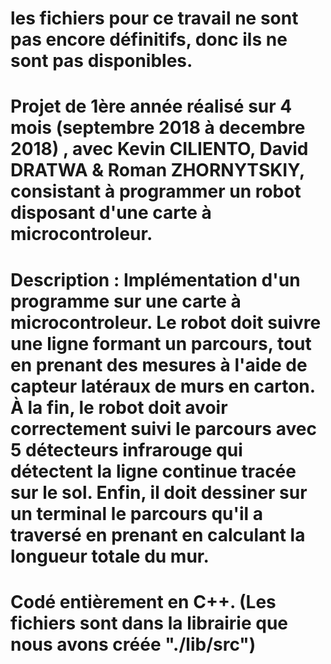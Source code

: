# les fichiers pour ce travail ne sont pas encore définitifs, donc ils ne sont pas disponibles.

# Projet de 1ère année réalisé sur 4 mois (septembre 2018 à decembre 2018) , avec Kevin CILIENTO, David DRATWA & Roman ZHORNYTSKIY, consistant à programmer un robot disposant d'une carte à microcontroleur. 

# Description : Implémentation d'un programme sur une carte à microcontroleur. Le robot doit suivre une ligne formant un parcours, tout en prenant des mesures à l'aide de capteur latéraux de murs en carton. À la fin, le robot doit avoir correctement suivi le parcours avec 5 détecteurs infrarouge qui détectent la ligne continue tracée sur le sol. Enfin, il doit dessiner sur un terminal le parcours qu'il a traversé en prenant en calculant la longueur totale du mur.

# Codé entièrement en C++. (Les fichiers sont dans la librairie que nous avons créée "./lib/src")


